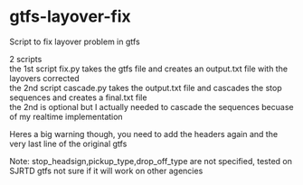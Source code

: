 # gtfs-layover-fix
Script to fix layover problem in gtfs

2 scripts  
the 1st script fix.py takes the gtfs file and creates an output.txt file with the layovers corrected  
the 2nd script cascade.py takes the output.txt file and cascades the stop sequences and creates a final.txt file  
the 2nd is optional but I actually needed to cascade the sequences becuase of my realtime implementation

Heres a big warning though, you need to add the headers again and the very last line of the original gtfs

Note: stop_headsign,pickup_type,drop_off_type are not specified, tested on SJRTD gtfs not sure if it will work on other agencies
